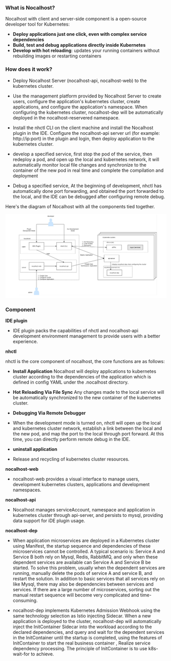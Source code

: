 ### What is Nocalhost?
Nocalhost with client and server-side component  is a open-source developer tool for Kubernetes:

* **Deploy applications just one click, even with complex service dependencies**
* **Build, test and debug applications directly inside Kubernetes**
* **Develop with hot reloading**: updates your running containers without rebuilding images or restarting containers

### How does it work?
* Deploy Nocalhost Server (nocalhost-api, nocalhost-web) to the kubernetes cluster.

* Use the management platform provided by Nocalhost Server to create users, configure the application's kubernetes cluster, create applications, and configure the application's namespace. When configuring the kubernetes cluster, nocalhost-dep will be automatically deployed in the nocalhost-reservered namespace.

* Install the nhctl CLI on the client machine and install the Nocalhost plugin in the IDE. Configure the nocalhost-api server url (for example: http://ip:port) in the plugin and login, then deploy application to the kubernetes cluster.

* develop a specified service, first stop the pod of the service, then redeploy a pod, and open up the local and kubernetes network, it will automatically monitor local file changes and synchronize to the container of the new pod in real time and complete the compilation and deployment

* Debug a specified service, At the beginning of development, nhctl has automatically done port forwarding, and obtained the port forwarded to the local, and the IDE can be debugged after configuring remote debug.

Here's the diagram of Nocalhost with all the components tied together.

![](./images/architecture.png)


### Component
**IDE plugin**
* IDE plugin packs the capabilities of nhctl and nocalhost-api development environment management to provide users with a better experience.

**nhctl**

nhctl is the core component of nocalhost, the core functions are as follows:

* **Install Application**
Nocalhost will deploy applications to kubernetes cluster according to the dependencies of the application which is defined in config YAML under the .nocalhost directory.

* **Hot Reloading Via File Sync**
Any changes made to the local service will be automatically synchronized to the new container of the kubernetes cluster.

* **Debugging Via Remote Debugger**
* When the development mode is turned on, nhctl will open up the local and kubernetes cluster network, establish a link between the local and the new pod, and map the port to the local through port forward. At this time, you can directly perform remote debug in the IDE.

* **uninstall application**
* Release and recycling of kubernetes cluster resources.

**nocalhost-web**
* nocalhost-web provides a visual interface to manage users, development kubernetes clusters, applications and development namespaces.

**nocalhost-api**
* Nocalhost manages serviceAccount, namespace and application in kubernetes cluster through api-server, and persists to mysql, providing data support for iDE plugin usage.

**nocalhost-dep** 
* When application microservices are deployed in a Kubernetes cluster using Manifest, the startup sequence and dependencies of these microservices cannot be controlled. A typical scenario is: Service A and Service B both rely on Mysql, Redis, RabbitMQ, and only when these dependent services are available can Service A and Service B be started. To solve this problem, usually when the dependent services are running, manually delete the pods of service A and service B, and restart the solution. In addition to basic services that all services rely on like Mysql, there may also be dependencies between services and services. If there are a large number of microservices, sorting out the manual restart sequence will become very complicated and time-consuming.

* nocalhost-dep implements Kubernetes Admission Webhook using the same technology selection as Istio injecting Sidecar. When a new application is deployed to the cluster, nocalhost-dep will automatically inject the InitContainer Sidecar into the workload according to the declared dependencies, and query and wait for the dependent services in the InitContainer until the startup is completed, using the features of InitContainer to start the real business container , Realize service dependency processing. The principle of InitContainer is to use k8s-wait-for to achieve.